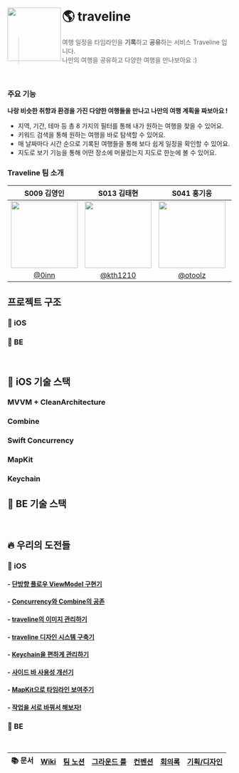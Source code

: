 # <img align="left" src="https://github.com/boostcampwm2023/iOS07-traveline/assets/74968390/4e4c84da-d6da-445c-8328-21828a4c162a" width="120px"> 🌎 traveline
> 여행 일정을 타임라인을 **기록**하고 **공유**하는 서비스 Traveline 입니다.  
나만의 여행을 공유하고 다양한 여행을 만나보아요 :)

<br/>

### 주요 기능
**나랑 비슷한 취향과 환경을 가진 다양한 여행들을 만나고 나만의 여행 계획을 짜보아요 !**
- 지역, 기간, 테마 등 총 8 가지의 필터를 통해 내가 원하는 여행을 찾을 수 있어요.
- 키워드 검색을 통해 원하는 여행을 바로 탐색할 수 있어요.
- 매 날짜마다 시간 순으로 기록된 여행들을 통해 보다 쉽게 일정을 확인할 수 있어요.
- 지도로 보기 기능을 통해 어떤 장소에 머물렀는지 지도로 한눈에 볼 수 있어요.

### Traveline 팀 소개
|S009 김영인|S013 김태현|S041 홍기웅|J048 박경미|J170 황정민|
|:-:|:-:|:-:|:-:|:-:|
|<img src="https://avatars.githubusercontent.com/u/74968390?v=4" width=150>|<img src="https://user-images.githubusercontent.com/51712973/280571628-e1126b86-4941-49fc-852b-9ce16f3e0c4e.jpg" width=150>|<img src="https://avatars.githubusercontent.com/u/91725382?s=400&u=29b8023a56a09685aaab53d4eb0dd556254cd902&v=4" width=150>|<img src="https://github.com/boostcampwm2023/iOS07-Trapture/assets/74968390/76bfffde-8ebc-445d-8f3a-7c21288ae386" width=150>|<img src="https://github.com/boostcampwm2023/iOS07-Trapture/assets/74968390/3f5281e2-d233-49d2-b836-be2a56f93096" width=150>|
|[@0inn](https://github.com/0inn)|[@kth1210](https://github.com/kth1210)|[@otoolz](https://github.com/otoolz)|[@kmi0817](https://github.com/kmi0817)|[@yaongmeow](https://github.com/yaongmeow)|

## 프로젝트 구조
### 🍎 iOS

### 💽 BE

<br>

## 🍎 iOS 기술 스택

### MVVM + CleanArchitecture
### Combine
### Swift Concurrency
### MapKit
### Keychain

## 💽 BE 기술 스택

<br>

## 🔥 우리의 도전들
### 🍎 iOS
#### - [단방향 플로우 ViewModel 구현기](https://github.com/boostcampwm2023/iOS07-traveline/wiki/%5BiOS%5D-%EB%8B%A8%EB%B0%A9%ED%96%A5-%ED%94%8C%EB%A1%9C%EC%9A%B0-ViewModel-%EA%B5%AC%ED%98%84%EA%B8%B0)
#### - [Concurrency와 Combine의 공존](https://github.com/boostcampwm2023/iOS07-traveline/wiki/%5BiOS%5D-Concurrency%EC%99%80-Combine%EC%9D%98-%EA%B3%B5%EC%A1%B4)
#### - [traveline의 이미지 관리하기](https://github.com/boostcampwm2023/iOS07-traveline/wiki/%5BiOS%5D-traveline%EC%9D%98-%EC%9D%B4%EB%AF%B8%EC%A7%80-%EA%B4%80%EB%A6%AC%ED%95%98%EA%B8%B0)
#### - [traveline 디자인 시스템 구축기](https://github.com/boostcampwm2023/iOS07-traveline/wiki/%5BiOS%5D-traveline-%EB%94%94%EC%9E%90%EC%9D%B8-%EC%8B%9C%EC%8A%A4%ED%85%9C-%EA%B5%AC%EC%B6%95%EA%B8%B0)
#### - [Keychain을 편하게 관리하기](https://github.com/boostcampwm2023/iOS07-traveline/wiki/%5BiOS%5D-Keychain%EC%9D%84-%ED%8E%B8%ED%95%98%EA%B2%8C-%EA%B4%80%EB%A6%AC%ED%95%98%EA%B8%B0)
#### - [사이드 바 사용성 개선기](https://github.com/boostcampwm2023/iOS07-traveline/wiki/%5BiOS%5D-%EC%82%AC%EC%9D%B4%EB%93%9C-%EB%B0%94%EC%9D%98-%EC%82%AC%EC%9A%A9%EC%84%B1-%EA%B0%9C%EC%84%A0%EA%B8%B0)
#### - [MapKit으로 타임라인 보여주기](https://github.com/boostcampwm2023/iOS07-traveline/wiki/%5BiOS%5D-MapKit%EC%9C%BC%EB%A1%9C-%ED%83%80%EC%9E%84%EB%9D%BC%EC%9D%B8-%EB%B3%B4%EC%97%AC%EC%A3%BC%EA%B8%B0)
#### - [작업을 서로 바꿔서 해보자!](https://github.com/boostcampwm2023/iOS07-traveline/wiki/%5BiOS%5D-%EC%9E%91%EC%97%85%EC%9D%84-%EC%84%9C%EB%A1%9C-%EB%B0%94%EA%BF%94%EC%84%9C-%ED%95%B4%EB%B3%B4%EC%9E%90!)

### 💽 BE



<br>

|📚 문서|[Wiki](https://github.com/boostcampwm2023/iOS07-traveline/wiki)|[팀 노션](https://spiky-rat-16e.notion.site/6b9791faac7e4b9d9a31d225ce8cd157?pvs=4)|[그라운드 룰](https://github.com/boostcampwm2023/iOS07-Trapture/wiki/%E2%9C%A8-%ED%8C%80-%EA%B7%B8%EB%9D%BC%EC%9A%B4%EB%93%9C-%EB%A3%B0)|[컨벤션](https://github.com/boostcampwm2023/iOS07-Trapture/wiki/%F0%9F%93%81-%EC%BB%A8%EB%B2%A4%EC%85%98)|[회의록](https://www.notion.so/bd676cad762c4cffa7b081c65939b0c5?v=76fe42efa9f1497b98764bf47ff47598&pvs=4)|[기획/디자인](https://www.figma.com/file/RrmfjBTxuLMAYRiXrbKQSW/traveline?type=design&node-id=2%3A2&mode=design&t=AD0PpylqwYoldl8g-1)|
|:-:|:-:|:-:|:-:|:-:|:-:|:--:|
